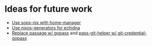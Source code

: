# Ideas for future work

* [Use sops-nix with home-manager](https://github.com/Mic92/sops-nix?tab=readme-ov-file#use-with-home-manager)
* [Use nixos-generators for echidna](https://github.com/nix-community/nixos-generators?tab=readme-ov-file#cross-compiling)
* [Replace passage w/ gopass](https://github.com/gopasspw/gopass) and [pass-git-helper w/ git-credential-gopass](https://github.com/gopasspw/git-credential-gopass)

